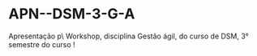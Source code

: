 # APN--DSM-3-G-A
Apresentação p\ Workshop, disciplina Gestão ágil, do curso de DSM, 3° semestre do curso !
